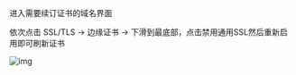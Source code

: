 进入需要续订证书的域名界面

依次点击 SSL/TLS -> 边缘证书 -> 下滑到最底部，点击禁用通用SSL然后重新启用即可刷新证书

![img](https://pub-a25b6a83a2d846958fb63f69d07d79a5.r2.dev/2506211501.png)